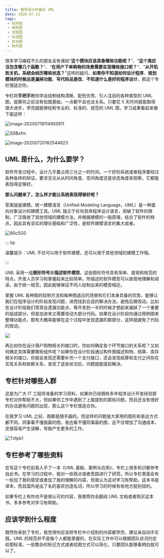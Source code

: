 ```yaml
---
title: 程序设计的基石 UML
date: 2020-07-21
tags:
 - 时序图
 - 用例图
 - 流程图
 - 泳道图
 - 状态图
 - 构件图
---
```


很多学习编程不久的朋友会有诸如“**这个模块应该具备哪些功能呢？**”、“**这个类应当包含哪几个函数？**”、“**在用户下单购物的场景需要实现哪些接口呢？**”、“**从开机到关机，系统会经历哪些状态？**”这样的疑问，**如果你不知道如何设计程序**、**规划模块的时候总是漏掉功能**、**写代码总是改**、**不知道什么是好的程序设计**，那这个专栏很适合你。

专栏将**手把手**教你学会绘制结构清晰、配色优秀、引人注目的各种类型的 UML 图，就算你之前没有绘图基础，一点都不会也没关系。只要花 5 天时间就能取得很大进步，学完就能够绘制专业的、标准的、规范的 UML 图，学习成果看起来像下面这样：

![image-20200719114955911](https://img.weishidong.com/image-20200719114955911.png)



![SSBxfm](https://img.weishidong.com/image-20200720163103690.png)

![image-20200720162544623](https://img.weishidong.com/image-20200719155833815.png)



## UML 是什么，为什么要学？

软件开发过程中，设计几乎要占用三分之一的时间。一个好的系统或者程序要经过各种各样的辩证，要求无论从从时间角度、空间角度还是状态角度来观察，它都能表现得足够好。

**那么问题来了，怎么样才能让系统表现得够好呢？**

答案就是建模。统一建模语言（Unified Modeling Language，UML）是一种面向对象设计的建模工具。UML 独立于任何具体程序设计语言，突破了软件的限制，广泛吸收了其他领域的建模方法，并根据建模的一般原理，结合了软件的特点，因此具有坚实的理论基础和广泛性，是软件建模语言的集大成者。

![80c5G0](https://img.weishidong.com/80c5G0.jpg)

::: tip

温馨提示：UML 不仅可以用于软件建模，还可以用于其他领域的建模工作哦。

:::

UML 采用一组**图形符号**来**描述软件模型**，这些图形符号具有简单、直观和规范的特点，开发人员学习和掌握起来比较简单。所描述的软件模型可以直观地理解和阅读。由于统一规范，因此能够保证不同人绘制出来的模型相近。

掌握 UML 各种图的绘制方法和每种图适应的场景和它们本身具备的优势，能够让我们在程序设计的阶段发现问题，进而找到合适的解决办法，避免后期改动。比如在设计阶段我们常常会遗漏功能点，等开发到一半的时候才想起来漏掉了一个重要的组成部分，但是加进来又需要改动大部分代码。如果在设计阶段你通过用例图来整理功能点，那有大概率能够在这个过程中发现遗漏的那部分，这样就避免了代码的改动。

![](https://img.weishidong.com/image-20200720133138539.png)

再比如你在设计用户购物相关的接口时，你如何确定各个环节接口的关系呢？又如何确定具体需要哪些组件呢？如果你在设计阶段通过构件图描述购物、结算、库存相关的接口，你就会发现还需要补充一个支付接口，还会发现结算和支付之间存在实现关系和依赖关系，发现了这些状况后，问题就能提前解决。



## 专栏针对哪些人群

这是为广大 IT 工程师准备的学习资料，如果你已经拥有多年程序设计开发经验那专栏对你帮助不大，但如果你工作中遇到了上面提到的那些问题，而且还没有很好的办法避免问题的出现，那么这个专栏很适合你。

在我学习 UML 之前，图都是随手画的。但这样的问题是大家用的图形和表达方式都不同，同事看不懂我画的图，我也看不懂同事画的图，这不仅增加了沟通成本，还很容易产生误解，导致产生更多的工作。

![Tzfpk1](https://img.weishidong.com/Tzfpk1.jpg)



## 专栏参考了哪些资料

在写这个专栏前我入手了一本《UML 基础、案例与应用》，专栏上很多知识都参考自此书。在学习的过程中，我对一些观点或者思路进行了研究，所以专栏里面会有一些加了我的感受或者加了我的理解的内容，但我认为这对学习有帮助。这本书是译本，而且国外是出了名的喜欢创造名词，所以学习的时候有些地方挺别扭的。

如果专栏上有你也不是很认可的内容，我推荐你去翻阅 UML 文档或者购买这本书，多多参考对学习有帮助。



## 应该学到什么程度

既然你来到了专栏，我觉得你应该把专栏中介绍到的内容都学完，建议亲自动手实践。UML 的规范并不是每个人都能掌握的，在实际工作中可以根据团队状况约定绘图标准，一些繁杂的标记方式或者绘图方式可以简化，只要团队能够看明白就可以了。

